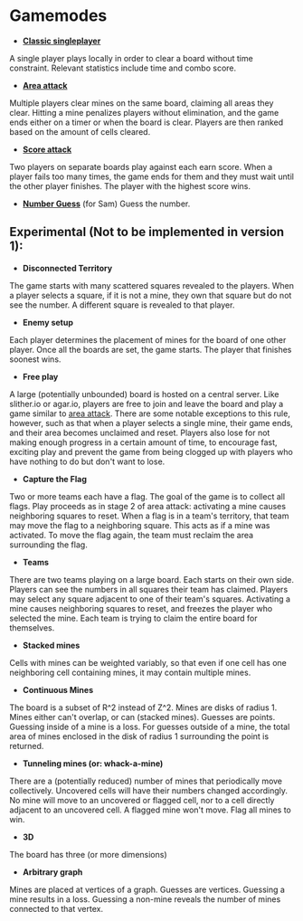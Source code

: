 # Gamemodes

* [**Classic singleplayer**](./singleplayer.md)

A single player plays locally in order to clear a board without time constraint. Relevant statistics
include time and combo score.

* [**Area attack**](./area_attack.md)

Multiple players clear mines on the same board, claiming all areas they clear. Hitting a mine
penalizes players without elimination, and the game ends either on a timer or when the board is
clear. Players are then ranked based on the amount of cells cleared.


* [**Score attack**](./score_attack.md)

Two players on separate boards play against each earn score. When a player fails too many times, the
game ends for them and they must wait until the other player finishes. The player with the highest
score wins.

* [**Number Guess**](./number_guess.md) (for Sam)
Guess the number.

## Experimental (Not to be implemented in version 1):


* **Disconnected Territory**

The game starts with many scattered squares revealed to the players. When a player selects a square, if it is not a mine, they own that square but do not see the number. A different square is revealed to that player.


* **Enemy setup**

Each player determines the placement of mines for the board of one other player. Once all the
boards are set, the game starts. The player that finishes soonest wins.

* **Free play**

A large (potentially unbounded) board is hosted on a central server. Like slither.io or agar.io,
players are free to join and leave the board and play a game similar to [area
attack](./area_attack.md). There are some notable exceptions to this rule, however, such as that
when a player selects a single mine, their game ends, and their area becomes unclaimed and reset. Players also lose for not making enough progress in a certain amount of time, to encourage fast, exciting play and prevent the game from being clogged up with players who have nothing to do but don't want to lose.


* **Capture the Flag**

Two or more teams each have a flag. The goal of the game is to collect all flags. Play proceeds as in stage 2 of area attack: activating a mine causes neighboring squares to reset. When a flag is in a team's territory, that team may move the flag to a neighboring square. This acts as if a mine was activated. To move the flag again, the team must reclaim the area surrounding the flag.


* **Teams**

There are two teams playing on a large board. Each starts on their own side. Players can see the numbers in all squares their team has claimed. Players may select any square adjacent to one of their team's squares. Activating a mine causes neighboring squares to reset, and freezes the player who selected the mine. Each team is trying to claim the entire board for themselves.

* **Stacked mines**

Cells with mines can be weighted variably, so that even if one cell has one neighboring cell
containing mines, it may contain multiple mines.

* **Continuous Mines**

The board is a subset of R^2 instead of Z^2. Mines are disks of radius 1. Mines either can't overlap, or can (stacked mines). Guesses are points. Guessing inside of a mine is a loss. For guesses outside of a mine, the total area of mines enclosed in the disk of radius 1 surrounding the point is returned.

* **Tunneling mines (or: whack-a-mine)**

There are a (potentially reduced) number of mines that periodically move collectively. Uncovered
cells will have their numbers changed accordingly. No mine will move to an uncovered or flagged
cell, nor to a cell directly adjacent to an uncovered cell. A flagged mine won't move. Flag all
mines to win.

* **3D**

The board has three (or more dimensions)

* **Arbitrary graph**

Mines are placed at vertices of a graph. Guesses are vertices. Guessing a mine results in a loss. Guessing a non-mine reveals the number of mines connected to that vertex.